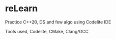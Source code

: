 # reLearn
Practice C++20, DS and few algo using Codelite IDE

Tools used, Codelite, CMake, Clang/GCC
